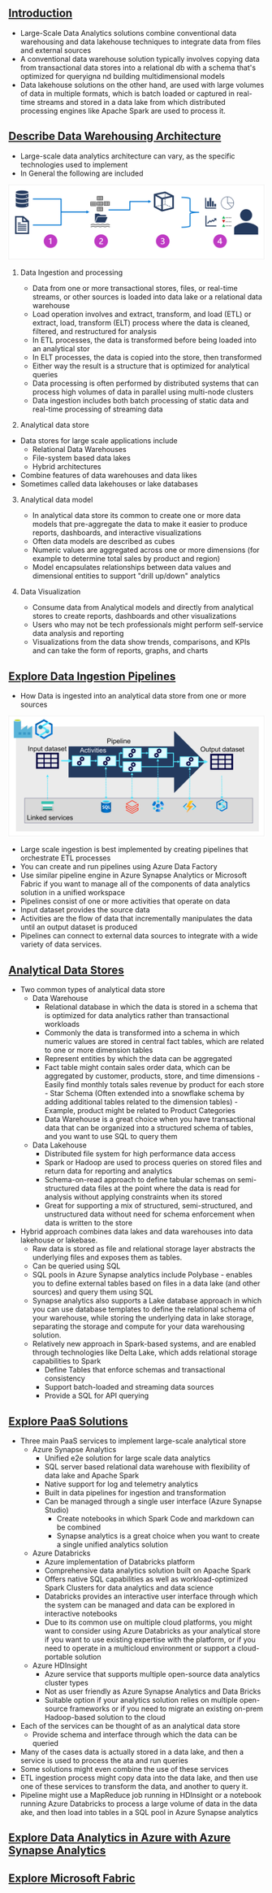 ## [Introduction](https://learn.microsoft.com/en-us/training/modules/examine-components-of-modern-data-warehouse/1-introduction)
- Large-Scale Data Analytics solutions combine conventional data warehousing and data lakehouse techniques to integrate data from files and external sources
- A conventional data warehouse solution typically involves copying data from transactional data stores into a relational db with a schema that's optimized for queryigna nd building multidimensional models
- Data lakehouse solutions on the other hand, are used with large volumes of data in multiple formats, which is batch loaded or captured in real-time streams and stored in a data lake from which distributed processing engines like Apache Spark are used to process it.

## [Describe Data Warehousing Architecture](https://learn.microsoft.com/en-us/training/modules/examine-components-of-modern-data-warehouse/2-describe-warehousing)
- Large-scale data analytics architecture can vary, as the specific technologies used to implement
- In General the following are included

![alt text](image-21.png)


1. Data Ingestion and processing
    - Data from one or more transactional stores, files, or real-time streams, or other sources is loaded into data lake or a relational data warehouse
    - Load operation involves and extract, transform, and load (ETL) or extract, load, transform (ELT) process where the data is cleaned, filtered, and restructured for analysis
    - In ETL processes, the data is transformed before being loaded into an analytical stor
    - In ELT processes, the data is copied into the store, then transformed
    - Either way the result is a structure that is optimized for analytical queries
    - Data processing is often performed by distributed systems that can process high volumes of data in parallel using multi-node clusters
    - Data ingestion includes both batch processing of static data and real-time processing of streaming data

2. Analytical data store
- Data stores for large scale applications include 
    - Relational Data Warehouses
    - File-system based data lakes
    - Hybrid architectures
- Combine features of data warehouses and data likes
- Sometimes called data lakehouses or lake databases


3. Analytical data model
    - In analytical data store its common to create one or more data models that pre-aggregate the data to make it easier to produce reports, dashboards, and interactive visualizations
    - Often data models are described as cubes
    - Numeric values are aggregated across one or more dimensions (for example to determine total sales by product and region)
    - Model encapsulates relationships between data values and dimensional entities to support "drill up/down" analytics

4. Data Visualization
    - Consume data from Analytical models and directly from analytical stores to create reports, dashboards and other visualizations
    - Users who may not be tech professionals might perform self-service data analysis and reporting
    - Visualizations from the data show trends, comparisons, and KPIs and can take the form of reports, graphs, and charts

## [Explore Data Ingestion Pipelines](https://learn.microsoft.com/en-us/training/modules/examine-components-of-modern-data-warehouse/3-data-ingestion-pipelines)
- How Data is ingested into an analytical data store from one or more sources

![alt text](image-22.png)

- Large scale ingestion is best implemented by creating pipelines that orchestrate ETL processes
- You can create and run pipelines using Azure Data Factory
- Use similar pipeline engine in Azure Synapse Analytics or Microsoft Fabric if you want to manage all of the components of data analytics solution in a unified workspace
- Pipelines consist of one or more activities that operate on data
- Input dataset provides the source data 
- Activities are the flow of data that incrementally manipulates the data until an output dataset is produced
- Pipelines can connect to external data sources to integrate with a wide variety of data services.

## [Analytical Data Stores](https://learn.microsoft.com/en-us/training/modules/examine-components-of-modern-data-warehouse/4-analytical-data-stores)

- Two common types of analytical data store
    - Data Warehouse
        - Relational database in which the data is stored in a schema that is optimized for data analytics rather than transactional workloads
        - Commonly the data is transformed into a schema in which numeric values are stored in central fact tables, which are related to one or more dimension tables
        - Represent entities by which the data can be aggregated
        - Fact table might contain sales order data, which can be aggregated by customer, products, store, and time dimensions
                - Easily find monthly totals sales revenue by product for each store
                - Star Schema (Often extended into a snowflake schema by adding additional tables related to the dimension tables)
                    - Example, product might be related to Product Categories
        - Data Warehouse is a great choice when you have transactional data that can be organized into a structured schema of tables, and you want to use SQL to query them
    - Data Lakehouse
        - Distributed file system for high performance data access
        - Spark or Hadoop are used to process queries on stored files and return data for reporting and analytics
        - Schema-on-read approach to define tabular schemas on semi-structured data files at the point where the data is read for analysis without applying constraints when its stored
        - Great for supporting a mix of structured, semi-structured, and unstructured data without need for schema enforcement when data is written to the store
- Hybrid approach combines data lakes and data warehouses into data lakehouse or lakebase. 
    - Raw data is stored as file and relational storage layer abstracts the underlying files and exposes them as tables.
    - Can be queried using SQL
    - SQL pools in Azure Synapse analytics include Polybase - enables you to define external tables based on files in a data lake (and other sources) and query them using SQL
    - Synapse analytics also supports a Lake database approach in which you can use database templates to define the relational schema of your warehouse, while storing the underlying data in lake storage, separating the storage and compute for your data warehousing solution.
    - Relatively new approach in Spark-based systems, and are enabled through technologies like Delta Lake, which adds relational storage capabilities to Spark
        - Define Tables that enforce schemas and transactional consistency
        - Support batch-loaded and streaming data sources
        - Provide a SQL for API querying


## [Explore PaaS Solutions](https://learn.microsoft.com/en-us/training/modules/examine-components-of-modern-data-warehouse/4b-platform-services)
- Three main PaaS services to implement large-scale analytical store
    - Azure Synapse Analytics
        - Unified e2e solution for large scale data analytics
        - SQL server based relational data warehouse with flexibility of data lake and Apache Spark
        - Native support for log and telemetry analytics
        - Built in data pipelines for ingestion and transformation
        - Can be managed through a single user interface (Azure Synapse Studio)
            - Create notebooks in which Spark Code and markdown can be combined
            - Synapse analytics is a great choice when you want to create a single unified analytics solution
    - Azure Databricks
        - Azure implementation of Databricks platform
        - Comprehensive data analytics solution built on Apache Spark
        - Offers native SQL capabilities as well as workload-optimized Spark Clusters for data analytics and data science
        - Databricks provides an interactive user interface through which the system can be managed and data can be explored in interactive notebooks
        - Due to its common use on multiple cloud platforms, you might want to consider using Azure Databricks as your analytical store if you want to use existing expertise with the platform, or if you need to operate in a multicloud environment or support a cloud-portable solution
    - Azure HDInsight
        - Azure service that supports multiple open-source data analytics cluster types
        - Not as user friendly as Azure Synapse Analytics and Data Bricks
        - Suitable option if  your analytics solution relies on multiple open-source frameworks or if you need to migrate an existing on-prem Hadoop-based solution to the cloud
- Each of the services can be thought of as an analytical data store
    - Provide schema and interface through which the data can be queried
- Many of the cases data is actually stored in a data lake, and then a service is used to process the ata and run queries
- Some solutions might even combine the use of these services
- ETL ingestion process might copy data into the data lake, and then use one of these services to transform the data, and another to query it.
- Pipeline might use a MapReduce job running in HDInsight or a notebook running Azure Databricks to process a large volume of data in the data ake, and then load into tables in a SQL pool in Azure Synapse analytics

## [Explore Data Analytics in Azure with Azure Synapse Analytics]()

## [Explore Microsoft Fabric]()